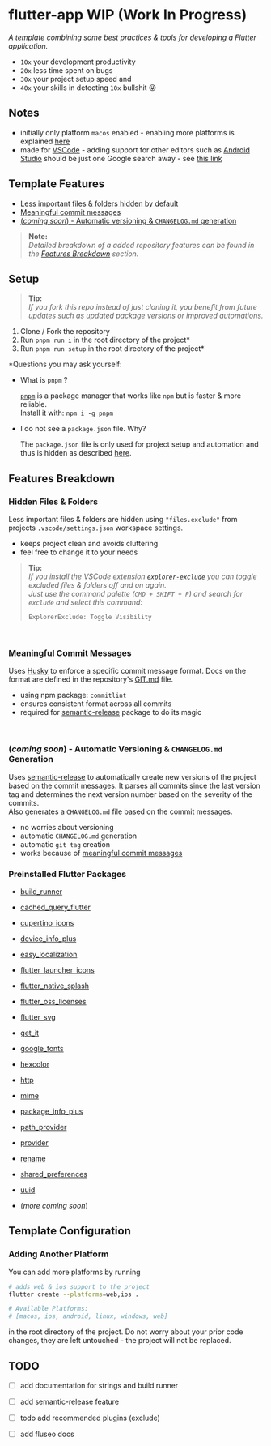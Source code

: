 # flutter-app WIP (Work In Progress)

*A template combining some best practices & tools for developing a Flutter application.*
- `10x` your development productivity
- `20x` less time spent on bugs 
- `30x` your project setup speed and
- `40x` your skills in detecting `10x` bullshit 😜


## Notes
- initially only platform `macos` enabled - enabling more platforms is explained [here](#adding-another-platform)
- made for [VSCode](https://code.visualstudio.com/) - adding support for other
  editors such as [Android
  Studio](https://developer.android.com/studio) should be just one Google search
 away - see
  [this
  link](https://letmegooglethat.com/?q=add+android+studio+support+to+existing+flutter+project)

## Template Features
- [Less important files & folders hidden by default](#hidden-files--folders)
- [Meaningful commit messages](#meaningful-commit-messages)
- [(*coming soon*) - Automatic versioning & `CHANGELOG.md` generation](#coming-soon---automatic-versioning--changelogmd-generation)

> **Note:**  
> *Detailed breakdown of a added repository features can be found in the
> [Features Breakdown](#features-breakdown) section.*

## Setup

> **Tip:**  
> *If you fork this repo instead of just cloning it, you benefit from future
> updates such as updated package versions or improved automations.*


1. Clone / Fork the repository
2. Run `pnpm run i` in the root directory of the project*
3. Run `pnpm run setup` in the root directory of the project*

\*Questions you may ask yourself:
- What is `pnpm` ?  

  [`pnpm`](https://pnpm.io/) is a package manager that works like `npm` but is
  faster & more reliable.  
  Install it with: `npm i -g pnpm` 
- I do not see a `package.json` file. Why?  

  The `package.json` file is only used for project setup and automation and thus
  is hidden as described [here](#hidden-files--folders). 
## Features Breakdown
### Hidden Files & Folders  
Less important files & folders are hidden using `"files.exclude"` from projects
  `.vscode/settings.json` workspace settings.
  - keeps project clean and avoids cluttering
  - feel free to change it to your needs

> **Tip:**  
> *If you install the VSCode extension
> [`explorer-exclude`](https://marketplace.visualstudio.com/items?itemName=PeterSchmalfeldt.explorer-exclude)
> you can toggle excluded files & folders off and on again.  
> Just use the command palette (`CMD + SHIFT + P`) and search for `exclude` and
> select this command:*
>  
> `ExplorerExclude: Toggle Visibility`


<br/> 

### Meaningful Commit Messages
Uses [Husky](https://typicode.github.io/husky/) to enforce a specific commit message
format. Docs on the format are defined in the repository's
[GIT.md](docs/GIT.md#commit-message-format) file.
  - using npm package: `commitlint`
  - ensures consistent format across all commits
  - required for [semantic-release](https://npmjs.com/package/semantic-release)
  package to do its magic 

<br/> 

### (*coming soon*) - Automatic Versioning & `CHANGELOG.md` Generation
 Uses
  [semantic-release](https://npmjs.com/package/semantic-release) to
  automatically create new versions of the project based on the commit messages.
  It parses all commits since the last version tag and determines the next
  version number based on the severity of the commits.  
  Also generates a `CHANGELOG.md` file based on the commit messages.
  - no worries about versioning
  - automatic `CHANGELOG.md` generation
  - automatic `git tag` creation
  - works because of [meaningful commit messages](#meaningful-commit-messages)


### Preinstalled Flutter Packages
- [build_runner](https://pub.dev/packages/build_runner)
- [cached_query_flutter](https://pub.dev/packages/cached_query_flutter)
- [cupertino_icons](https://pub.dev/packages/cupertino_icons)
- [device_info_plus](https://pub.dev/packages/device_info_plus)
- [easy_localization](https://pub.dev/packages/easy_localization)
- [flutter_launcher_icons](https://pub.dev/packages/flutter_launcher_icons)
- [flutter_native_splash](https://pub.dev/packages/flutter_native_splash)
- [flutter_oss_licenses](https://pub.dev/packages/flutter_oss_licenses)
- [flutter_svg](https://pub.dev/packages/flutter_svg)
- [get_it](https://pub.dev/packages/get_it)  
- [google_fonts](https://pub.dev/packages/google_fonts)
- [hexcolor](https://pub.dev/packages/hexcolor)
- [http](https://pub.dev/packages/http)
- [mime](https://pub.dev/packages/mime)
- [package_info_plus](https://pub.dev/packages/package_info_plus)
- [path_provider](https://pub.dev/packages/path_provider)
- [provider](https://pub.dev/packages/provider)
- [rename](https://pub.dev/packages/rename)
- [shared_preferences](https://pub.dev/packages/shared_preferences)
- [uuid](https://pub.dev/packages/uuid)

- (*more coming soon*)

## Template Configuration
### Adding Another Platform
You can add more
platforms by running  
```bash
# adds web & ios support to the project
flutter create --platforms=web,ios . 

# Available Platforms: 
# [macos, ios, android, linux, windows, web]
```

in the root directory of the project. Do not worry about your prior code
changes, they are left untouched - the project will not be replaced. 



## TODO
- [ ] add documentation for strings and build runner
- [ ] add semantic-release feature
- [ ] todo add recommended plugins (exclude)
- [ ] add fluseo docs























